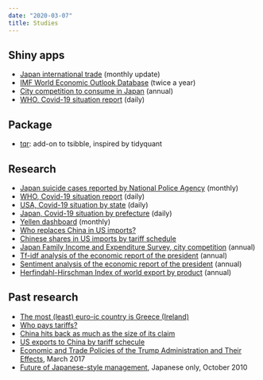 ```yaml
---
date: "2020-03-07"
title: Studies
---
```


## Shiny apps

* [Japan international trade](https://mitsuoxv.shinyapps.io/jp-trade/) (monthly update)
* [IMF World Economic Outlook Database](https://mitsuoxv.shinyapps.io/imf-weo/)  (twice a year)
* [City competition to consume in Japan](https://mitsuoxv.shinyapps.io/jp-household/) (annual)
* [WHO, Covid-19 situation report](https://mitsuoxv.shinyapps.io/covid/) (daily)

## Package

* [tqr](https://github.com/mitsuoxv/tqr): add-on to tsibble, inspired by tidyquant

## Research

* [Japan suicide cases reported by National Police Agency](https://github.com/mitsuoxv/jp-suicide) (monthly)
* [WHO, Covid-19 situation report](https://github.com/mitsuoxv/covid/blob/master/README.md) (daily)
* [USA, Covid-19 situation by state](https://github.com/mitsuoxv/covid/blob/master/USA.md) (daily)
* [Japan, Covid-19 situation by prefecture](https://github.com/mitsuoxv/covid/blob/master/Japan.md) (daily)
* [Yellen dashboard](https://github.com/mitsuoxv/yellen-dashboard/blob/master/README.md) (monthly)
* [Who replaces China in US imports?](https://github.com/mitsuoxv/us-tariffs-on-china/blob/master/Trade-diversion.md)
* [Chinese shares in US imports by tariff schedule](https://github.com/mitsuoxv/us-tariffs-on-china/blob/master/README.md)
* [Japan Family Income and Expenditure Survey, city competition](https://github.com/mitsuoxv/jp-household/blob/master/README.md) (annual)
* [Tf-idf analysis of the economic report of the president](https://github.com/mitsuoxv/erp/blob/master/README.md) (annual)
* [Sentiment analysis of the economic report of the president](https://github.com/mitsuoxv/erp/blob/master/Sentiment.md) (annual)
* [Herfindahl-Hirschman Index of world export by product](https://github.com/mitsuoxv/wto-export/blob/master/README.md) (annual)

## Past research

* [The most (least) euro-ic country is Greece (Ireland)](https://github.com/mitsuoxv/euro-or-not-gdp/blob/master/README.md)
* [Who pays tariffs?](https://github.com/mitsuoxv/us-tariffs-on-china/blob/master/Who-pays.md)
* [China hits back as much as the size of its claim](https://github.com/mitsuoxv/us-tariffs-on-china/blob/master/China-hits-back3.md)
* [US exports to China by tariff schecule](https://github.com/mitsuoxv/us-tariffs-on-china/blob/master/China-hits-back.md)
* [Economic and Trade Policies of the Trump
Administration and Their Effects](http://www.hitachi-hri.com/english/journal/__icsFiles/afieldfile/2017/03/28/vol11_04_3.pdf), March 2017
* [Future of Japanese-style management](http://www.hitachi-hri.com/journal/vol05_03.html), Japanese only, October 2010


